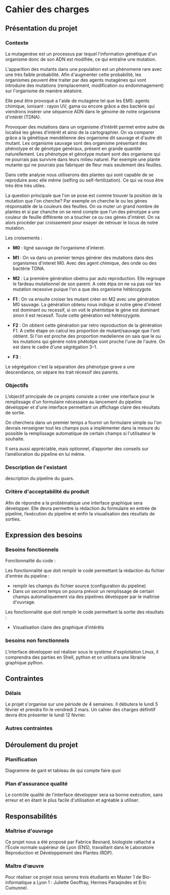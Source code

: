 # Cahier des charges

<!-- Version brouillon hésiter pas a la modifier ou a mettre des commentaires pour qu'on en discute :) -->

## Présentation du projet

### Contexte

La mutagenèse est un processus par lequel l'information génétique d'un organisme donc de son ADN est modifiée, ce qui entraîne une mutation.

L'apparition des mutants dans une population est un phénomene rare avec une très faible probabilité. Afin d'augmenter cette probabilité, les organismes peuvent être traiter par des agents mutagènes qui vont introduire des mutations (remplacement, modification ou endommagement) sur l'organisme de manière aléatoire.

Elle peut être provoqué a l'aide de mutagène tel que les EMS: agents chimique, ionisant : rayon UV, gama ou encore grâce a des bactérie qui viendrons insérer une séquence ADN dans le génome de notre organisme d'intérêt (TDNA).

Provoquer des mutations dans un organisme d’Intérêt permet entre autre de localisé les gènes d’intérêt et ainsi de la cartographier. On va comparer grâce a la génétique mendélienne des organisme dit sauvage et d'autre dit mutant. Les organisme sauvage sont des organisme présentant des phénotype et de génotype généraux, présent en grande quantité naturellement. Les phénotype et génotype mutant sont des organisme qui ne pourrais pas survivre dans leurs milieu naturel. Par exemple une plante mutante qui ne pourrais pas fabriquer de fleur mais seulement des feuilles.

Dans cette analyse nous utiliserons des plantes qui sont capable de se reproduire avec elle même (selfing ou self-fertilization). Ce qui va nous être très être très utiles.

La question principale que l'on se pose est comme trouver la position de la mutation que l'on cherche? Par exemple on cherche le ou les gènes résponsable de la couleurs des feuilles. On va muter un grand nombre de plantes et si par chanche on se rend compte que l'un des pénotype a une couleur de feuille différente on a toucher ce ou ces gènes d'intéret. On va alors procéder par croissement pour esayer de retrouer le locus de notre mutation.

Les croisements :

+ **M0** : ligné sauvage de l'organisme d'interet.
+ **M1** : On va dans un premier temps générer des mutations dans des organismes d'interet M0. Avec des agent chimique, des onde ou des bactérie TDNA.
+ **M2** : La première génération obetnu par auto reproduction. Elle regroupe le fardeau mutationnel de son parent. A cete étpa on ne va pas voir les mutation recessive puique l'on a que des organisme hétérozygote.

+ **F1** : On va ensuite croiser les mutant créer en M2 avec une génération M0 sauvage. La génération obtenu nous indique si notre gène d'interet est dominant ou recessif, si on voit le phéntotipe le gène est dominant sinon il est recessif. Toute cette génération est hétérozygote.
+ **F2** : On obtient cette génération par retro reproduction de la génération F1. A cette étape on calcul les proportion de mutant/sauvage que l'ont obtient. Si l'on est proche des proportion medelienne on sais que le ou les mutations qui génère notre phétotipe sont proche l'une de l'autre. On est dans le cadre d'une ségrégation 3-1.
+ **F3** :

Le ségrégation c'est la séparation des phénotype grave a une descendance, on sépare les trait récessif des parents.

### Objectifs

L’objectif principale de ce projets consiste a créer une interface pour le remplissage d'un formulaire nécessaire au lancement du pipeline développer et d'une interface permettant un affichage claire des résultats de sortie.

On cherchera dans un premier temps a fournir un formulaire simple ou l'on devrais renseigner tout les champs puis a implémenter dans la mesure du possible la remplissage automatique de certain champs si l'utilisateur le souhaite.

Il sera aussi appréciable, mais optionnel, d’apporter des conseils sur l’amélioration du pipeline en lui même.

### Description de l'existant

description du pipeline du guars.

### Critère d'acceptabilité du produit

Afin de répondre a la problématique une interface graphique sera développer. Elle devra permettre la rédaction du formulaire en entrée de pipeline, l’exécution du pipeline et enfin la visualisation des résultats de sorties.

## Expression des besoins

### Besoins fonctionnels

Fonctionnalité du code :

Les fonctionnalité que doit remplir le code permettant la rédaction du fichier d'entrée du pipeline :

+ remplir les champs du fichier source (configuration du pipeline)
+ Dans un second temps on pourra prévoir un remplissage de certain champs automatiquement via des pipelines développer par le maîtrise d'ouvrage.

Les fonctionnalité que doit remplir le code permettant la sortie des résultats :

+ Visualisation claire des graphique d’intérêts

### besoins non fonctionnels

L'interface développer est réaliser sous le système d'exploitation Linux, il comprendra des parties en Shell, python et on utilisera une librairie graphique python.

## Contraintes

### Délais

Le projet s'organise sur une période de 4 semaines. Il débutera le lundi 5 février et prendra fin le vendredi 2 mars. Un cahier des charges définitif devra être présenter le lundi 12 février.

### Autres contraintes

## Déroulement du projet

### Planification

Diagramme de gant et tableau de qui compte faire quoi

### Plan d'assurance qualité

Le contrôle qualité de l'interface développer sera sa bonne exécution, sans erreur et en étant le plus facile d'utilisation et agréable à utiliser.

## Responsabilités

### Maîtrise d'ouvrage

Ce projet nous a été proposé par Fabrice Besnard, biologiste rattaché a l’École normale supérieur de Lyon (ENS), travaillant dans le Laboratoire Reproduction et Développement des Plantes (RDP).

### Maître d’œuvre

Pour réaliser ce projet nous serons trois étudiants en Master 1 de Bio-informatique a Lyon 1 : Juliette Geoffray, Hermes Paraqindes et Eric Cumunnel.

